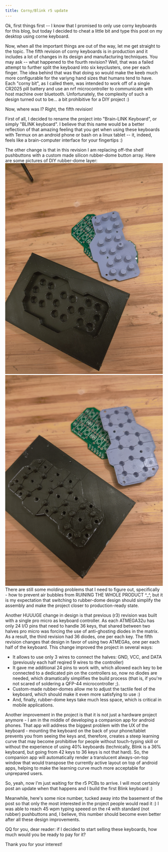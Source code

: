 ```yaml
---
title: Corny/Blink r5 update
---
```


Ok, first things first -- I know that I promised to only use corny keyboards for this blog, 
but today I decided to cheat a little bit and type this post on my desktop using corne keyboard.

Now, when all the important things are out of the way, let me get straight to the topic. 
The fifth revision of corny keyboards is in production and it includes a lot of changes in its 
design and manufacturing techniques. You may ask -- what happened to the fourth revision? Well, 
that was a failed attempt to further split the keyboard into six keyclusters, one per each finger.
The idea behind that was that doing so would make the keeb much more configurable for the variyng
hand sizes that humans tend to have. Each "corny bit", as I called them, was intended to work off of 
a single CR2025 pill battery and use an nrf microcontroller to communicate with host machine over 
bluetooth. Unfortunately, the complexity of such a design turned out to be... a bit prohibitive 
for a DIY project :)

Now, where was I? Right, the fifth revision!

First of all, I decided to rename the project into "Brain-LINK Keyboard", or simply "BLINK keyboard". 
I believe that this name would be a better reflection of that amazing feeling that you get 
when using these keyboards with Termux on an android phone or bash on a linux tablet -- it, indeed, feels like 
a brain-computer interface for your fingertips :) 

The other change is that in this revision I am replacing off-the shelf pushbuttons with a custom made 
silicon rubber-dome button array. Here are some pictures of DIY rubber-dome layer:
![rubber dome top](/static/img/IMG_20200609_234158.jpg)
![rubber dome bottom](/static/img/IMG_20200609_234218.jpg)
There are still some molding problems that I need to figure out, specifically - how to prevent air bubbles
from RUINING THE WHOLE PRODUCT ^_^, but it is my expectation that switching to rubber-dome design should 
simplify the assembly and make the project closer to production-ready state.

Another HUUUGE change in design is that previous (r3) revision was built with a single pro micro as keyboard controller. 
As each ATMEGA32u has only 24 I/O pins that need to handle 36 keys, that shared between two halves pro micro 
was forcing the use of anti-ghosting diodes in the matrix. As a result, the third revision had 36 diodes, one per each key.
The fifth revision changes that design in favor of using two ATMEGAs, one per each half of the keyboard. 
This change improved the project in several ways:

* It allows to use only 3 wires to connect the halves: GND, VCC, and DATA (previously each half reqired 9 wires to the controller)
* It gave me additional 24 pins to work with, which allowed each key to be connected to a dedicated pin on the controllers so,
now no diodes are needed, which dramatically simplifies the build process (that is, if you're not scared of soldering 
a QFP-44 microcontroller ;).
* Custom-made rubber-domes allow me to adjust the tactile feel of the keyboard, which should make it even more satisfying to use :)
* And, finally, rubber-dome keys take much less space, which is critical in mobile applications.

Another improvement in the project is that it is not just a hardware project anymore - I am in the middle of developing a
companion app for android phones. That app will address the biggest problem with the UX of the keyboard - mounting the keyboard
on the back of your phone/tablet prevents you from seeing the keys and, therefore, creates a steep learning curve that may become 
prohibitive for people without touch-typing skill or without the experience of using 40% keyboards 
(technically, Blink is a 36% keyboard, but going from 42 keys to 36 keys is not that hard). So, the companion app will automatically 
render a translucent always-on-top window that would transpose the currently active layout on top of android apps, helping to make 
the learning curve much more acceptable for unprepared users.

So, yeah, now I'm just waiting for the r5 PCBs to arrive. I will most certainly post an update when that happens and I build the first 
Blink keyboard :) 

Meanwhile, here's some nice number, tucked away into the basement of the post so that only the most interested in the 
project people would read it :) I was able to reach 45 wpm typing speeed on the r4 with standard (not rubber) pushbuttons and,
I believe, this number should become even better after all these design improvements.

QQ for you, dear reader: if I decided to start selling these keyboards, how much would you be ready to pay for it?

Thank you for your interest!
